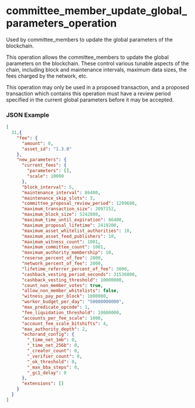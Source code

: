 # committee_member_update_global_parameters_operation

Used by committee_members to update the global parameters of the blockchain.

This operation allows the committee_members to update the global parameters on the blockchain. These control various tunable aspects of the chain, including block and maintenance intervals, maximum data sizes, the fees charged by the network, etc.

This operation may only be used in a proposed transaction, and a proposed transaction which contains this operation must have a review period specified in the current global parameters before it may be accepted.

### JSON Example

```json
[
  31,{
    "fee": {
      "amount": 0,
      "asset_id": "1.3.0"
    },
    "new_parameters": {
      "current_fees": {
        "parameters": [],
        "scale": 10000
      },
      "block_interval": 5,
      "maintenance_interval": 86400,
      "maintenance_skip_slots": 3,
      "committee_proposal_review_period": 1209600,
      "maximum_transaction_size": 2097152,
      "maximum_block_size": 5242880,
      "maximum_time_until_expiration": 86400,
      "maximum_proposal_lifetime": 2419200,
      "maximum_asset_whitelist_authorities": 10,
      "maximum_asset_feed_publishers": 10,
      "maximum_witness_count": 1001,
      "maximum_committee_count": 1001,
      "maximum_authority_membership": 10,
      "reserve_percent_of_fee": 2000,
      "network_percent_of_fee": 2000,
      "lifetime_referrer_percent_of_fee": 3000,
      "cashback_vesting_period_seconds": 31536000,
      "cashback_vesting_threshold": 10000000,
      "count_non_member_votes": true,
      "allow_non_member_whitelists": false,
      "witness_pay_per_block": 1000000,
      "worker_budget_per_day": "50000000000",
      "max_predicate_opcode": 1,
      "fee_liquidation_threshold": 10000000,
      "accounts_per_fee_scale": 1000,
      "account_fee_scale_bitshifts": 4,
      "max_authority_depth": 2,
      "echorand_config": {
        "_time_net_1mb": 0,
        "_time_net_256b": 0,
        "_creator_count": 0,
        "_verifier_count": 0,
        "_ok_threshold": 0,
        "_max_bba_steps": 0,
        "_gc1_delay": 0
      },
      "extensions": []
    }
  }
]
```